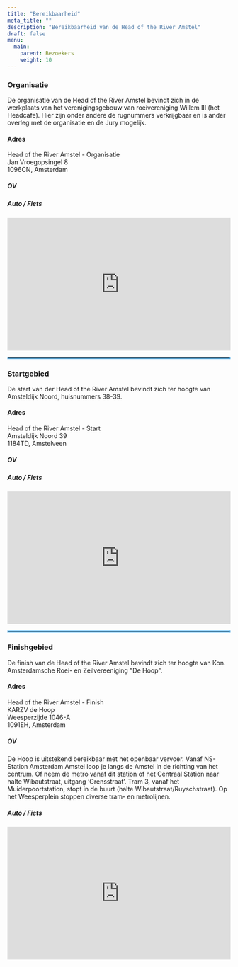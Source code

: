 ```yaml
---
title: "Bereikbaarheid"
meta_title: ""
description: "Bereikbaarheid van de Head of the River Amstel"
draft: false
menu:
  main:
    parent: Bezoekers
    weight: 10
---
```


### Organisatie
De organisatie van de Head of the River Amstel bevindt zich in de werkplaats van het verenigingsgebouw van roeivereniging Willem III (het Headcafe). Hier zijn onder andere de rugnummers verkrijgbaar en is ander overleg met de organisatie en de Jury mogelijk.
#### Adres
Head of the River Amstel - Organisatie    
Jan Vroegopsingel 8    
1096CN, Amsterdam  

##### OV

##### Auto / Fiets

<iframe width=100% height="300" style="border:0" loading="lazy" allowfullscreen src="https://www.google.com/maps/embed/v1/place?q=place_id:ChIJP_YYdi4KxkcRfoOOieu4r_k&key=AIzaSyCEA7C5sm0EgvwdIvMBbkatWEJSrqHoFsA"></iframe>     

<hr style="border:2px solid #62B0E2">

### Startgebied
De start van der Head of the River Amstel bevindt zich ter hoogte van Amsteldijk Noord, huisnummers 38-39. 
#### Adres
Head of the River Amstel - Start   
Amsteldijk Noord 39    
1184TD, Amstelveen  

##### OV

##### Auto / Fiets

<iframe width=100% height="300" style="border:0" loading="lazy" allowfullscreen src="https://www.google.com/maps/embed/v1/place?q=place_id:ChIJB3SOIlYKxkcRr5Wj_cOYLjA&key=AIzaSyCEA7C5sm0EgvwdIvMBbkatWEJSrqHoFsA"></iframe>

<hr style="border:2px solid #62B0E2">

### Finishgebied
De finish van de Head of the River Amstel bevindt zich ter hoogte van Kon. Amsterdamsche Roei- en Zeilvereeniging "De Hoop".
#### Adres
Head of the River Amstel - Finish     
KARZV de Hoop    
Weesperzijde 1046-A    
1091EH, Amsterdam    

##### OV
De Hoop is uitstekend bereikbaar met het openbaar vervoer.
Vanaf NS-Station Amsterdam Amstel loop je langs de Amstel in de richting van het centrum. Of neem de metro vanaf dit station of het Centraal Station naar halte Wibautstraat, uitgang ‘Grensstraat’.
Tram 3, vanaf het Muiderpoortstation, stopt in de buurt (halte Wibautstraat/Ruyschstraat). Op het Weesperplein stoppen diverse tram- en metrolijnen.

##### Auto / Fiets

<iframe width=100% height="300" style="border:0" loading="lazy" allowfullscreen src="https://www.google.com/maps/embed/v1/place?q=place_id:ChIJFYjqIYUJxkcRVQ8p3W9YdPM&key=AIzaSyCEA7C5sm0EgvwdIvMBbkatWEJSrqHoFsA"></iframe>

 